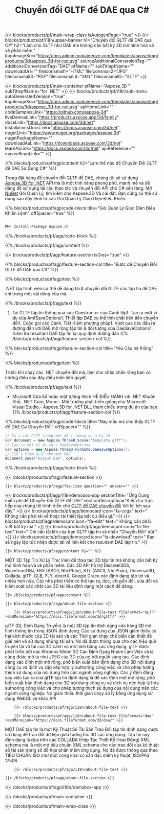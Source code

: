 ﻿---
title: Chuyển đổi GLTF để DAE qua C# 
url: /vi/net/conversion/gltf-to-dae/ 
description: Mẫu mã cho GLTF để DAE C# chuyển đổi. Sử dụng API Ví dụ mã cho hàng loạt GLTF các tập tin để DAE chuyển đổi trong vòng VB.NET, ASP .NET hoặc bất kỳ .NET dựa trên ứng dụng.
---
{{< blocks/products/pf/main-wrap-class isAutogenPage="true" >}}
{{< blocks/products/pf/i18n/upper-banner h1="Chuyển đổi GLTF để DAE qua C#" h2="Làm cho GLTF như DAE mà không cần bất kỳ 3D mô hình hóa và vẽ phần mềm." logoImageSrc="https://cms.admin.containerize.com/templates/aspose/img/products/3d/aspose_3d-for-net.svg" sourceAdditionalConversionTag="" additionalConversionTag="DAE" pfName="" subTitlepfName="" downloadUrl="" fileiconsmall1="HTML" fileiconsmall2="JPG" fileiconsmall3="PDF" fileiconsmall4="XML" fileiconsmall5="GLTF" >}}

{{< blocks/products/pf/main-container pfName="Aspose.3D " subTitlepfName="for .NET" >}}
{{< blocks/products/pf/i18n/sub-menu autoGeneratedVersion="true" logoImageSrc="https://cms.admin.containerize.com/templates/aspose/img/products/3d/aspose_3d-for-net.svg" apiHomeLink="" codeSamplesLink="https://github.com/aspose-3d" liveDemosLink="https://products.aspose.app/3d/family" docsLink="https://docs.aspose.com/3d/net" installationsDocsLink="https://docs.aspose.com/3d/net" nugetLink="https://www.nuget.org/packages/aspose.3d" nugetPackageName="" downloadAsLink="https://downloads.aspose.com/3d/net" learnAsLink="https://docs.aspose.com/3d/net" apiReference="" mavenRepoLink="" >}}

{{% blocks/products/pf/agp/content h2="Làm thế nào để Chuyển Đổi GLTF để DAE Sử Dụng C#" %}}

 Trong đặt hàng để chuyển đổi GLTF để DAE, chúng tôi sẽ sử dụng
 [Aspose.3D for .NET](https://products.aspose.com/3d/net) 
 API mà là một tính năng phong phú, mạnh mẽ và dễ dàng để sử dụng tài liệu thao tác và chuyển đổi API cho C# nền tảng. Mở
 [NuGet](https://www.nuget.org/packages/aspose.3d) 
 Gói Quản Lý, tìm kiếm cho
 Aspose.3D 
 Và cài đặt. Bạn cũng có thể sử dụng sau đây lệnh từ các Gói Quản Lý Giao Diện Điều Khiển.

{{% blocks/products/pf/agp/code-block title="Gói Quản Lý Giao Diện Điều Khiển Lệnh" offSpacer="true" %}}

```cs

PM> Install-Package Aspose.3D


```

{{% /blocks/products/pf/agp/code-block %}}

{{% /blocks/products/pf/agp/content %}}

{{< blocks/products/pf/agp/feature-section isGrey="true" >}}

{{% blocks/products/pf/agp/feature-section-col title="Bước để Chuyển Đổi GLTF để DAE qua C#" %}}

{{% blocks/products/pf/agp/text %}}

 .NET lập trình viên có thể dễ dàng tải & chuyển đổi GLTF các tập tin để DAE chỉ trong một vài dòng của mã.

{{% /blocks/products/pf/agp/text %}}

1. Tải GLTF tập tin thông qua các Constructor của Cảnh lớp1. Tạo ra một ví dụ của AmfSaveOptions1. Thiết lập DAE cụ thể tính chất tiên tiến chuyển đổi1. Cuộc gọi các Cảnh. Tiết Kiệm phương pháp1. Vượt qua các đầu ra đường dẫn với DAE mở rộng tập tin & đối tượng của DaeSaveOptions1. Kiểm tra resultant DAE tập tin tại quy định đường dẫn
{{% /blocks/products/pf/agp/feature-section-col %}}

{{% blocks/products/pf/agp/feature-section-col title="Yêu Cầu hệ thống" %}}

{{% blocks/products/pf/agp/text %}}

 Trước khi chạy các .NET chuyển đổi mã, làm cho chắc chắn rằng bạn có những điều sau đây điều kiện tiên quyết.

{{% /blocks/products/pf/agp/text %}}

- Microsoft Cửa Sổ hoặc một tương thích HỆ ĐIỀU HÀNH với .NET Khuôn Khổ, .NET Core, Mono.- Môi trường phát triển giống như Microsoft Visual Studio.- Aspose.3D for .NET DLL tham chiếu trong dự án của bạn.
{{% /blocks/products/pf/agp/feature-section-col %}}

{{% blocks/products/pf/agp/code-block title="Này mẫu mã cho thấy GLTF để DAE C# Chuyển Đổi" offSpacer="" %}}

```cs
// Tải các GLTF trong một đối tượng của Cảnh 
var document = new Aspose.ThreeD.Scene("template.gltf");
// Tạo ra một ví dụ của DaeSaveOptions 
var options = new Aspose.ThreeD.Formats.DaeSaveOptions();
// Tiết kiệm GLTF như một DAE 
document.Save("output.dae", options); 


```

{{% /blocks/products/pf/agp/code-block %}}

{{< /blocks/products/pf/agp/feature-section >}}

    {{< blocks/products/pf/agp/faq-item question="" answer="" >}}
 

<!-- aboutfile Starts -->

{{< blocks/products/pf/agp/i18n/demobox-app sectionTitle="Ứng Dụng miễn phí để Chuyển Đổi GLTF để DAE" sectionDescription="Kiểm tra trực tiếp của chúng tôi trình diễn cho [GLTF để DAE chuyển đổi](https://products.aspose.app/3d/conversion/gltf-to-dae) Với lợi ích sau đây." >}}
        {{< blocks/products/pf/agp/democard icon="fa-cogs" text=" Không cần phải tải về hoặc tải thiết lập bất cứ điều gì." >}}
        {{< blocks/products/pf/agp/democard icon="fa-edit" text=" Không cần phải viết bất kỳ mã." >}}
        {{< blocks/products/pf/agp/democard icon="fa-file-text" text=" Chỉ cần tải lên của bạn GLTF tập tin và nhấn \"Chuyển Đổi\" nút." >}}
        {{< blocks/products/pf/agp/democard icon="fa-download" text=" Bạn sẽ ngay lập tức nhận được tải về liên kết cho resultant DAE tập tin." >}}

    {{% blocks/products/pf/agp/content h2="" %}}

 MỘT 3D Tập Tin Xử Lý Thư Viện để thao tác 3D tập tin mà không cần bất kỳ mô hình hóa và vẽ phần mềm. Các 3D API hỗ trợ Discreet3DS, WavefrontOBJ, FBX (ASCII, Nhị Phân), STL (ASCII, Nhị Phân), Universal3D, Collada, glTF, GLB, PLY, directX, Google Draco các định dạng tập tin và nhiều hơn nữa. Các nhà phát triển có thể tạo ra, đọc, chuyển đổi, sửa đổi và kiểm soát các chất của 3D tài liệu định dạng một cách dễ dàng.



    {{% /blocks/products/pf/agp/content %}}

    {{< blocks/products/pf/agp/about-file-section >}}

        {{< blocks/products/pf/agp/i18n/about-file-text fileFormat="GLTF" readMoreLink="https://docs.fileformat.com/3d/gltf/" >}}
glTF (GL Định Dạng Truyền) là một 3D tập tin định dạng cửa hàng 3D mô hình thông tin trong JSON định dạng. Các sử dụng của JSON giảm thiểu cả hai kích thước của 3D tài sản và các Thời gian chạy chế biến cần thiết để giải nén và sử dụng những tài sản. Nó đã được thông qua cho các hiệu quả truyền tải và tải của 3D cảnh và mô hình bằng các ứng dụng. glTF được phát triển bởi các Khronos Nhóm 3D Các Định Dạng Nhóm Làm Việc và là cũng được mô tả như JPEG của 3D của nó bởi người sáng tạo. Các định dạng xác định một mở rộng, phổ biến xuất bản định dạng cho 3D nội dung công cụ và dịch vụ sắp xếp hợp lý authoring công việc và cho phép tương thích sử dụng của nội dung trên các ngành công nghiệp. Các ý định đằng sau việc tạo ra của glTF tập tin định dạng là để xác định một mở rộng, phổ biến xuất bản định dạng cho 3D nội dung công cụ và dịch vụ nên hợp lý hóa authoring công việc và cho phép tương thích sử dụng của nội dung trên các ngành công nghiệp. Nó giảm thiểu thời gian chạy xử lý bằng ứng dụng sử dụng WebGL và khác API.

        {{< /blocks/products/pf/agp/i18n/about-file-text >}}

        {{< blocks/products/pf/agp/i18n/about-file-text fileFormat="dae" readMoreLink="https://docs.fileformat.com/3d/dae/" >}}
MỘT DAE tập tin là một Kỹ Thuật Số Tài Sản Trao Đổi tập tin định dạng được sử dụng để trao đổi dữ liệu giữa tương tác 3D các ứng dụng. Tập tin này định dạng là dựa trên các COLLADA (Hợp Tác Thiết Kế Hoạt Động) XML schema mà là một mở tiêu chuẩn XML schema cho các trao đổi của kỹ thuật số tài sản trong số đồ họa phần mềm ứng dụng. Nó đã được thông qua theo TIÊU CHUẨN ISO như một công khai có sẵn đặc điểm kỹ thuật, ISO/PAS 17506.

        {{< /blocks/products/pf/agp/i18n/about-file-text >}}

    {{< /blocks/products/pf/agp/about-file-section >}}

{{< /blocks/products/pf/agp/i18n/demobox-app >}}

<!-- aboutfile Ends -->



{{< /blocks/products/pf/main-container >}}
    
{{< /blocks/products/pf/main-wrap-class >}}